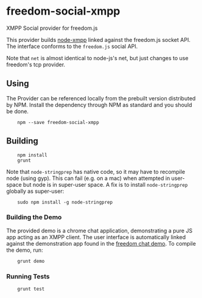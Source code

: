 # freedom-social-xmpp

XMPP Social provider for freedom.js

This provider builds [node-xmpp](https://github.com/node-xmpp/node-xmpp) linked against the freedom.js socket API. The interface conforms to the `freedom.js` social API.

Note that `net` is almost identical to node-js's net, but just changes to use freedom's tcp provider.

## Using

The Provider can be referenced locally from the prebuilt version distributed
by NPM. Install the dependency through NPM as standard and you should be done.

```
    npm --save freedom-social-xmpp
```


## Building

````
    npm install
    grunt
````

Note that `node-stringprep` has native code, so it may have to recompile node (using gyp). This can fail (e.g. on a mac) when attempted in user-space but node is in super-user space. A fix is to install `node-stringprep` globally as super-user:

```
    sudo npm install -g node-stringprep
```


### Building the Demo

The provided demo is a chrome chat application, demonstrating a pure JS app acting as an XMPP client.  The user interface is automatically linked against the demonstration app found in the [freedom chat demo](https://github.com/UWNetworksLab/freedom/tree/master/demo/chat). To compile the demo, run:

```
    grunt demo
```


### Running Tests

```
    grunt test
```
